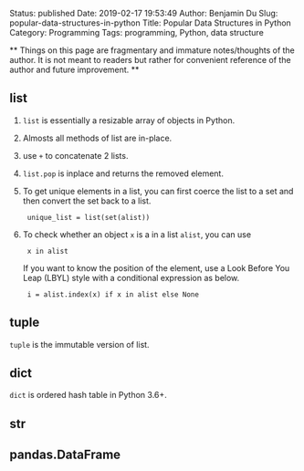 Status: published
Date: 2019-02-17 19:53:49
Author: Benjamin Du
Slug: popular-data-structures-in-python
Title: Popular Data Structures in Python
Category: Programming
Tags: programming, Python, data structure

**
Things on this page are fragmentary and immature notes/thoughts of the author.
It is not meant to readers but rather for convenient reference of the author and future improvement.
**

## list

1. `list` is essentially a resizable array of objects in Python.

1. Almosts all methods of list are in-place.

2. use `+` to concatenate 2 lists.

3. `list.pop` is inplace and returns the removed element.

4. To get unique elements in a list,
    you can first coerce the list to a set and then convert the set back to a list.

        unique_list = list(set(alist))

2. To check whether an object `x` is a in a list `alist`,
    you can use

        x in alist

    If you want to know the position of the element,
    use a Look Before You Leap (LBYL) style with a conditional expression as below.

        i = alist.index(x) if x in alist else None

## tuple

`tuple` is the immutable version of list.

## dict

`dict` is ordered hash table in Python 3.6+.

## str

## pandas.DataFrame